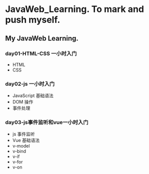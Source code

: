 # JavaWeb_Learning. To mark and push myself.

## My JavaWeb Learning.

### day01-HTML-CSS 一小时入门

- HTML
- CSS

### day02-js 一小时入门

- JavaScript 基础语法
- DOM 操作
- 事件处理

### day03-js事件监听和vue一小时入门

- js 事件监听
- Vue 基础语法
- v-model
- v-bind
- v-if
- v-for
- v-on

